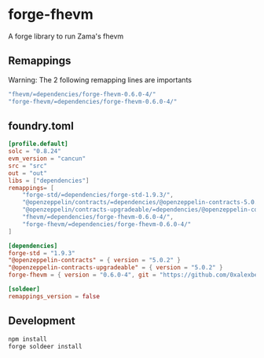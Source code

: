 # forge-fhevm
A forge library to run Zama's fhevm 

## Remappings

Warning: The 2 following remapping lines are importants

```bash
"fhevm/=dependencies/forge-fhevm-0.6.0-4/"
"forge-fhevm/=dependencies/forge-fhevm-0.6.0-4/"
```

## foundry.toml

```toml
[profile.default]
solc = "0.8.24"
evm_version = "cancun"
src = "src"
out = "out"
libs = ["dependencies"]
remappings= [
    "forge-std/=dependencies/forge-std-1.9.3/",
    "@openzeppelin/contracts/=dependencies/@openzeppelin-contracts-5.0.2/",
    "@openzeppelin/contracts-upgradeable/=dependencies/@openzeppelin-contracts-upgradeable-5.0.2/",
    "fhevm/=dependencies/forge-fhevm-0.6.0-4/",
    "forge-fhevm/=dependencies/forge-fhevm-0.6.0-4/"
]

[dependencies]
forge-std = "1.9.3"
"@openzeppelin-contracts" = { version = "5.0.2" }
"@openzeppelin-contracts-upgradeable" = { version = "5.0.2" }
forge-fhevm = { version = "0.6.0-4", git = "https://github.com/0xalexbel/forge-fhevm.git" }

[soldeer]
remappings_version = false
```

## Development

```bash
npm install
forge soldeer install
```

